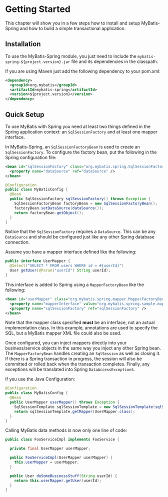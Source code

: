<a name="Getting_Started"></a>

# Getting Started

This chapter will show you in a few steps how to install and setup MyBatis-Spring and how to build a simple
transactional application.

## Installation

To use the MyBatis-Spring module, you just need to include the `mybatis-spring-${project.version}.jar` file and its
dependencies in the classpath.

If you are using Maven just add the following dependency to your pom.xml:

```xml
<dependency>
  <groupId>org.mybatis</groupId>
  <artifactId>mybatis-spring</artifactId>
  <version>${project.version}</version>
</dependency>
```

## Quick Setup

To use MyBatis with Spring you need at least two things defined in the Spring application context:
an `SqlSessionFactory` and at least one mapper interface.

In MyBatis-Spring, an `SqlSessionFactoryBean` is used to create an `SqlSessionFactory`. To configure the factory bean,
put the following in the Spring configuration file:

```xml
<bean id="sqlSessionFactory" class="org.mybatis.spring.SqlSessionFactoryBean">
  <property name="dataSource" ref="dataSource" />
</bean>
```

```java
@Configuration
public class MyBatisConfig {
  @Bean
  public SqlSessionFactory sqlSessionFactory() throws Exception {
    SqlSessionFactoryBean factoryBean = new SqlSessionFactoryBean();
    factoryBean.setDataSource(dataSource());
    return factoryBean.getObject();
  }
}
```

Notice that the `SqlSessionFactory` requires a `DataSource`. This can be any `DataSource` and should be configured just
like any other Spring database connection.

Assume you have a mapper interface defined like the following:

```java
public interface UserMapper {
  @Select("SELECT * FROM users WHERE id = #{userId}")
  User getUser(@Param("userId") String userId);
}
```

This interface is added to Spring using a `MapperFactoryBean` like the following:

```xml
<bean id="userMapper" class="org.mybatis.spring.mapper.MapperFactoryBean">
  <property name="mapperInterface" value="org.mybatis.spring.sample.mapper.UserMapper" />
  <property name="sqlSessionFactory" ref="sqlSessionFactory" />
</bean>
```

Note that the mapper class specified **must** be an interface, not an actual implementation class. In this example,
annotations are used to specify the SQL, but a MyBatis mapper XML file could also be used.

Once configured, you can inject mappers directly into your business/service objects in the same way you inject any other
Spring bean. The `MapperFactoryBean` handles creating an `SqlSession` as well as closing it. If there is a Spring
transaction in progress, the session will also be committed or rolled back when the transaction completes. Finally, any
exceptions will be translated into Spring `DataAccessException`s.

If you use the Java Configuration:

```java
@Configuration
public class MyBatisConfig {
  @Bean
  public UserMapper userMapper() throws Exception {
    SqlSessionTemplate sqlSessionTemplate = new SqlSessionTemplate(sqlSessionFactory());
    return sqlSessionTemplate.getMapper(UserMapper.class);
  }
}
```

Calling MyBatis data methods is now only one line of code:

```java
public class FooServiceImpl implements FooService {

  private final UserMapper userMapper;

  public FooServiceImpl(UserMapper userMapper) {
    this.userMapper = userMapper;
  }

  public User doSomeBusinessStuff(String userId) {
    return this.userMapper.getUser(userId);
  }
}
```
